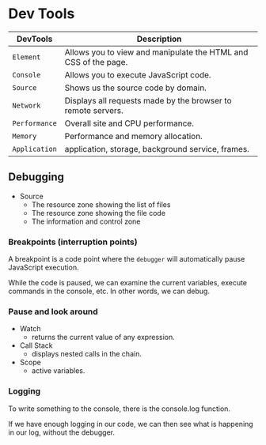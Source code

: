 # Dev Tools

| DevTools      | Description                                                     |
| ------------- | --------------------------------------------------------------- |
| `Element`     | Allows you to view and manipulate the HTML and CSS of the page. |
| `Console`     | Allows you to execute JavaScript code.                          |
| `Source`      | Shows us the source code by domain.                             |
| `Network`     | Displays all requests made by the browser to remote servers.    |
| `Performance` | Overall site and CPU performance.                               |
| `Memory`      | Performance and memory allocation.                              |
| `Application` | application, storage, background service, frames.               |

## Debugging

- Source
  - The resource zone showing the list of files
  - The resource zone showing the file code
  - The information and control zone

### Breakpoints (interruption points)

A breakpoint is a code point where the `debugger` will automatically pause JavaScript execution.

While the code is paused, we can examine the current variables,
execute commands in the console, etc. In other words, we can debug.

### Pause and look around

- Watch
  - returns the current value of any expression.
- Call Stack
  - displays nested calls in the chain.
- Scope
  - active variables.

### Logging

To write something to the console, there is the console.log
function.

If we have enough logging in our code, we can then see what is
happening in our log, without the debugger.
